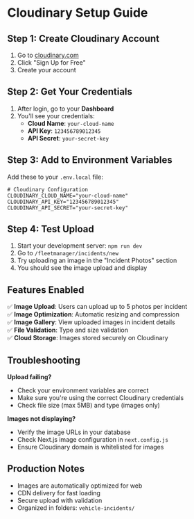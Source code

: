 # Cloudinary Setup Guide

## Step 1: Create Cloudinary Account

1. Go to [cloudinary.com](https://cloudinary.com)
2. Click "Sign Up for Free"
3. Create your account

## Step 2: Get Your Credentials

1. After login, go to your **Dashboard**
2. You'll see your credentials:
   - **Cloud Name**: `your-cloud-name`
   - **API Key**: `123456789012345`
   - **API Secret**: `your-secret-key`

## Step 3: Add to Environment Variables

Add these to your `.env.local` file:

```env
# Cloudinary Configuration
CLOUDINARY_CLOUD_NAME="your-cloud-name"
CLOUDINARY_API_KEY="123456789012345"
CLOUDINARY_API_SECRET="your-secret-key"
```

## Step 4: Test Upload

1. Start your development server: `npm run dev`
2. Go to `/fleetmanager/incidents/new`
3. Try uploading an image in the "Incident Photos" section
4. You should see the image upload and display

## Features Enabled

✅ **Image Upload**: Users can upload up to 5 photos per incident  
✅ **Image Optimization**: Automatic resizing and compression  
✅ **Image Gallery**: View uploaded images in incident details  
✅ **File Validation**: Type and size validation  
✅ **Cloud Storage**: Images stored securely on Cloudinary  

## Troubleshooting

**Upload failing?**
- Check your environment variables are correct
- Make sure you're using the correct Cloudinary credentials
- Check file size (max 5MB) and type (images only)

**Images not displaying?**
- Verify the image URLs in your database
- Check Next.js image configuration in `next.config.js`
- Ensure Cloudinary domain is whitelisted for images

## Production Notes

- Images are automatically optimized for web
- CDN delivery for fast loading
- Secure upload with validation
- Organized in folders: `vehicle-incidents/`
